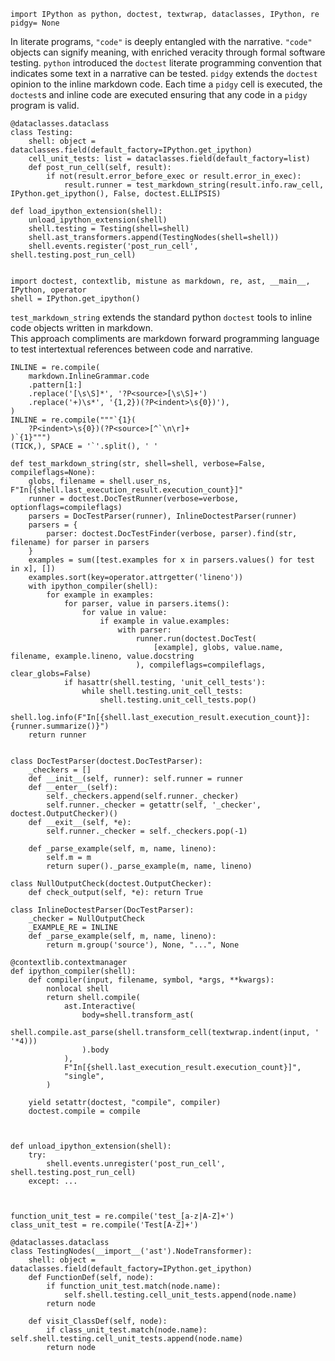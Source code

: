     import IPython as python, doctest, textwrap, dataclasses, IPython, re
    pidgy= None

In literate programs, `"code"` is deeply entangled with the narrative.
`"code"` objects can signify meaning, with enriched veracity 
through formal software testing.
`python` introduced the `doctest` literate programming convention that indicates some text in a narrative can be tested.
`pidgy` extends the `doctest` opinion to the inline markdown code.
Each time a `pidgy` cell is executed, the `doctest`s and inline code are executed ensuring that
any code in a `pidgy` program is valid.

    @dataclasses.dataclass
    class Testing:
        shell: object = dataclasses.field(default_factory=IPython.get_ipython)
        cell_unit_tests: list = dataclasses.field(default_factory=list)
        def post_run_cell(self, result):
            if not(result.error_before_exec or result.error_in_exec):
                result.runner = test_markdown_string(result.info.raw_cell, IPython.get_ipython(), False, doctest.ELLIPSIS)

    def load_ipython_extension(shell): 
        unload_ipython_extension(shell)
        shell.testing = Testing(shell=shell)
        shell.ast_transformers.append(TestingNodes(shell=shell))
        shell.events.register('post_run_cell', shell.testing.post_run_cell)


    import doctest, contextlib, mistune as markdown, re, ast, __main__, IPython, operator
    shell = IPython.get_ipython()

`test_markdown_string` extends the standard python `doctest` tools 
to inline code objects written in markdown.  
This approach compliments are markdown forward programming language to test
intertextual references between code and narrative.


    INLINE = re.compile(
        markdown.InlineGrammar.code
        .pattern[1:]
        .replace('[\s\S]*', '?P<source>[\s\S]+')
        .replace('+)\s*', '{1,2})(?P<indent>\s{0})'), 
    )
    INLINE = re.compile("""`{1}(
        ?P<indent>\s{0})(?P<source>[^`\n\r]+
    )`{1}""")
    (TICK,), SPACE = '`'.split(), ' '

    def test_markdown_string(str, shell=shell, verbose=False, compileflags=None):
        globs, filename = shell.user_ns, F"In[{shell.last_execution_result.execution_count}]"
        runner = doctest.DocTestRunner(verbose=verbose, optionflags=compileflags)  
        parsers = DocTestParser(runner), InlineDoctestParser(runner)
        parsers = {
            parser: doctest.DocTestFinder(verbose, parser).find(str, filename) for parser in parsers
        }
        examples = sum([test.examples for x in parsers.values() for test in x], [])
        examples.sort(key=operator.attrgetter('lineno'))
        with ipython_compiler(shell):
            for example in examples:
                for parser, value in parsers.items():
                    for value in value:
                        if example in value.examples:
                            with parser:
                                runner.run(doctest.DocTest(
                                    [example], globs, value.name, filename, example.lineno, value.docstring
                                ), compileflags=compileflags, clear_globs=False)
                if hasattr(shell.testing, 'unit_cell_tests'):
                    while shell.testing.unit_cell_tests:
                        shell.testing.unit_cell_tests.pop()
        shell.log.info(F"In[{shell.last_execution_result.execution_count}]: {runner.summarize()}")
        return runner


    class DocTestParser(doctest.DocTestParser):
        _checkers = []
        def __init__(self, runner): self.runner = runner
        def __enter__(self):
            self._checkers.append(self.runner._checker)
            self.runner._checker = getattr(self, '_checker', doctest.OutputChecker)()
        def __exit__(self, *e):
            self.runner._checker = self._checkers.pop(-1)

        def _parse_example(self, m, name, lineno):
            self.m = m
            return super()._parse_example(m, name, lineno)

    class NullOutputCheck(doctest.OutputChecker):
        def check_output(self, *e): return True

    class InlineDoctestParser(DocTestParser):
        _checker = NullOutputCheck
        _EXAMPLE_RE = INLINE
        def _parse_example(self, m, name, lineno):
            return m.group('source'), None, "...", None

    @contextlib.contextmanager
    def ipython_compiler(shell):
        def compiler(input, filename, symbol, *args, **kwargs):
            nonlocal shell
            return shell.compile(
                ast.Interactive(
                    body=shell.transform_ast(
                        shell.compile.ast_parse(shell.transform_cell(textwrap.indent(input, ' '*4)))
                    ).body
                ),
                F"In[{shell.last_execution_result.execution_count}]",
                "single",
            )

        yield setattr(doctest, "compile", compiler)
        doctest.compile = compile



    def unload_ipython_extension(shell): 
        try: 
            shell.events.unregister('post_run_cell', shell.testing.post_run_cell)
        except: ...



    function_unit_test = re.compile('test_[a-z|A-Z]+')
    class_unit_test = re.compile('Test[A-Z]+')

    @dataclasses.dataclass
    class TestingNodes(__import__('ast').NodeTransformer):
        shell: object = dataclasses.field(default_factory=IPython.get_ipython)
        def FunctionDef(self, node):
            if function_unit_test.match(node.name):
                self.shell.testing.cell_unit_tests.append(node.name)
            return node

        def visit_ClassDef(self, node):
            if class_unit_test.match(node.name): self.shell.testing.cell_unit_tests.append(node.name)
            return node

